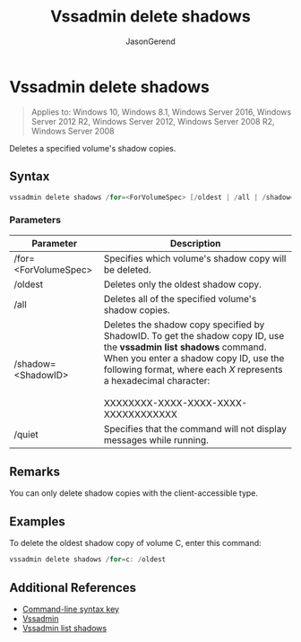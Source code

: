 ﻿---
title: Vssadmin delete shadows
description: A description of the vssadmin delete shadows command.
ms.prod: windows-server
ms.topic: article
author: JasonGerend
ms.author: jgerend
ms.technology: storage
ms.date: 05/18/2018
ms.localizationpriority: medium
---
# Vssadmin delete shadows

> Applies to: Windows 10, Windows 8.1, Windows Server 2016, Windows Server 2012 R2, Windows Server 2012, Windows Server 2008 R2, Windows Server 2008

Deletes a specified volume's shadow copies.

## Syntax

```PowerShell
vssadmin delete shadows /for=<ForVolumeSpec> [/oldest | /all | /shadow=<ShadowID>] [/quiet]
```

### Parameters

|Parameter|Description|
|---|---|
|/for=\<ForVolumeSpec>|Specifies which volume's shadow copy will be deleted.|
|/oldest|Deletes only the oldest shadow copy.|
|/all|Deletes all of the specified volume's shadow copies.|
|/shadow=\<ShadowID>|Deletes the shadow copy specified by ShadowID. To get the shadow copy ID, use the **vssadmin list shadows** command. When you enter a shadow copy ID, use the following format, where each *X* represents a hexadecimal character:<br><br>XXXXXXXX-XXXX-XXXX-XXXX-XXXXXXXXXXXX|
|/quiet|Specifies that the command will not display messages while running.|

## Remarks

You can only delete shadow copies with the client-accessible type.

## Examples

To delete the oldest shadow copy of volume C, enter this command:

```PowerShell
vssadmin delete shadows /for=c: /oldest
```

## Additional References

* [Command-line syntax key](https://docs.microsoft.com/previous-versions/windows/it-pro/windows-server-2012-r2-and-2012/cc771080(v%3dws.11))
* [Vssadmin](vssadmin.md)
* [Vssadmin list shadows](vssadmin-list-shadows.md)